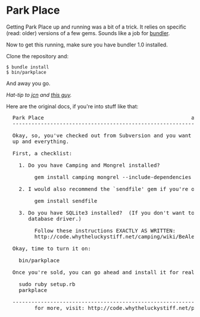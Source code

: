 
Park Place
=======================

Getting Park Place up and running was a bit of a trick. 
It relies on specific (read: older) versions of a few gems. 
Sounds like a job for [bundler](http://gembundler.com/).

Now to get this running, make sure you have bundler 1.0 installed. 

Clone the repository and:

    $ bundle install
    $ bin/parkplace

And away you go.

*Hat-tip to [jcn](http://pith.org/) and 
[this guy](http://d.hatena.ne.jp/rabbit2go/20100427/1272376003).*

Here are the original docs, if you're into stuff like that:

<pre>
  Park Place                                               an Amazon-S3 clone
  ---------------------------------------------------------------------------

  Okay, so, you've checked out from Subversion and you want to get this suckr
  up and everything.

  First, a checklist:

    1. Do you have Camping and Mongrel installed?

         gem install camping mongrel --include-dependencies

    2. I would also recommend the `sendfile' gem if you're on non-Windows.

         gem install sendfile

    3. Do you have SQLite3 installed?  (If you don't want to mess with the
       database driver.)

         Follow these instructions EXACTLY AS WRITTEN:
         http://code.whytheluckystiff.net/camping/wiki/BeAlertWhenOnSqlite3

  Okay, time to turn it on:

    bin/parkplace

  Once you're sold, you can go ahead and install it for reals:

    sudo ruby setup.rb
    parkplace

  ---------------------------------------------------------------------------
         for more, visit: http://code.whytheluckystiff.net/parkplace
</pre>
